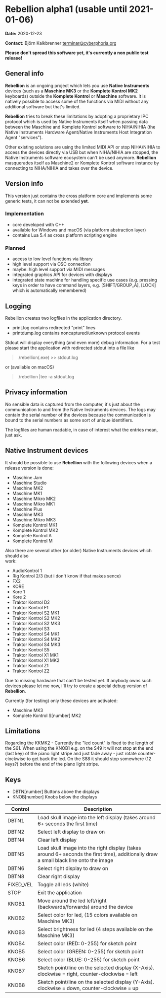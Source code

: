 
# Rebellion alpha1 (usable until 2021-01-06)

**Date:** 2020-12-23

**Contact:** Björn Kalkbrenner <terminar@cyberphoria.org>

**Please don't spread this software yet, it's currently a non public test release!**

## General info

**Rebellion** is an ongoing project which lets you use **Native Instruments** devices
(such as a **Maschine MK3** or the **Komplete Kontrol MK2** keyboards) outside the
**Komplete Kontrol** or **Maschine** software. It is natively possible to access some 
of the functions via MIDI without any additional software but that's limited.

**Rebellion** tries to break these limitations by adopting a proprietary IPC protocol
which is used by Native Instruments itself when passing data between the 
Maschine and Komplete Kontrol software to NIHA/NIHIA (the Native Instruments 
Hardware Agent/Native Instruments Host Integration Agent "services").

Other existing solutions are using the limited MIDI API or stop NIHA/NIHIA 
to access the devices directly via USB but when NIHA/NIHIA are stopped, 
the Native Instruments software ecosystem can't be used anymore.
**Rebellion** masquerades itself as Maschine2 or Komplete Kontrol software 
instance by connecting to NIHA/NIHIA and takes over the device.

## Version info

This version just contains the cross platform core and implements some generic
tests, it can not be extended **yet**.

### Implementation

* core developed with C++
* available for Windows and macOS (via platform abstraction layer)
* contains Lua 5.4 as cross platform scripting engine

### Planned

* access to low level functions via library
* high level support via OSC connection
* maybe: high level support via MIDI messages
* integrated graphics API for devices with displays
* integrated state machine for handling specific use cases (e.g. pressing keys in order to have command layers, e.g. [SHIFT/GROUP_A], [LOCK] which is automatically remembered)

## Logging

Rebellion creates two logfiles in the application directory.

* print.log contains redirected "print" lines
* printdump.log contains noncaptured/unknown protocol events

Stdout will display everything (and even more) debug information.
For a test please start the application with redirected stdout into a file like

> ./rebellion(.exe) >> stdout.log
 
or (available on macOS)

> ./rebellion |tee -a stdout.log

## Privacy information

No sensible data is captured from the computer, it's just about the
communication to and from the Native Instruments devices. The logs may contain
the serial number of the devices because the communication is bound to the
serial numbers as some sort of unique identifiers.

The logfiles are human readable, in case of interest what the entries mean, just 
ask.

## Native Instrument devices

It should be possible to use **Rebellion** with the following devices when a 
release version is done:

* Maschine Jam
* Maschine Studio
* Maschine MK2
* Maschine MK1
* Maschine Mikro MK2
* Maschine Mikro MK1
* Maschine Plus
* Maschine MK3
* Maschine Mikro MK3
* Komplete Kontrol MK1
* Komplete Kontrol MK2
* Komplete Kontrol A
* Komplete Kontrol M

Also there are several other (or older) Native Instruments devices which should also  
work:

* AudioKontrol 1
* Rig Kontrol 2/3 (but i don't know if that makes sence)
* FX2
* KORE
* Kore 1
* Kore 2
* Traktor Kontrol D2
* Traktor Kontrol F1
* Traktor Kontrol S2 MK1
* Traktor Kontrol S2 MK2
* Traktor Kontrol S2 MK3
* Traktor Kontrol S3
* Traktor Kontrol S4 MK1
* Traktor Kontrol S4 MK2
* Traktor Kontrol S4 MK3
* Traktor Kontrol S5
* Traktor Kontrol X1 MK1
* Traktor Kontrol X1 MK2
* Traktor Kontrol Z1
* Traktor Kontrol Z2

Due to missing hardware that can't be tested yet. If anybody owns such devices 
please let me now, i'll try to create a special debug version of **Rebellion**.

Currently (for testing) only these devices are activated:

* Maschine MK3
* Komplete Kontrol S[number] MK2

## Limitations
Regarding the KKMK2 - Currently the "led count" is fixed to the length
of the S61. When using the KNOB1 e.g. on the S49 it will not stop at the 
end (last key) of the piano light stripe and just fade away - just rotate 
counter-clockwise to get back the led. On the S88 it should stop somewhere
(12 keys?) before the end of the piano light stripe.

## Keys

* DBTN[number] Buttons above the displays
* KNOB[number] Knobs below the displays


| Control | Description  |
|----------|--------------|
| DBTN1  | Load skull image into the left display (takes around 6+ seconds the first time) |
| DBTN2  | Select left display to draw on |
| DBTN4  | Clear left display |
| DBTN5  | Load skull image into the right display (takes around 6+ seconds the first time), additionally draw a small black line onto the image |
| DBTN6  | Select right display to draw on  |
| DBTN8  | Clear right display |
| FIXED_VEL | Toggle all leds (white)  |
| STOP  | Exit the application |
| KNOB1  | Move around the led left/right (backwards/forwards) around the device |
| KNOB2  | Select color for led, (15 colors available on Maschine MK3)  |
| KNOB3  | Select brightness for led (4 steps available on the Maschine MK3)  |
| KNOB4  | Select color (RED: 0-255) for sketch point  |
| KNOB5  | Select color (GREEN: 0-255) for sketch point  |
| KNOB6  | Select color (BLUE: 0-255) for sketch point  |
| KNOB7  | Sketch point/line on the selected display (X-Axis). clockwise = right, counter-clockwise = left  |
| KNOB8  | Sketch point/line on the selected display (Y-Axis). clockwise = down, counter-clockwise = up  |
